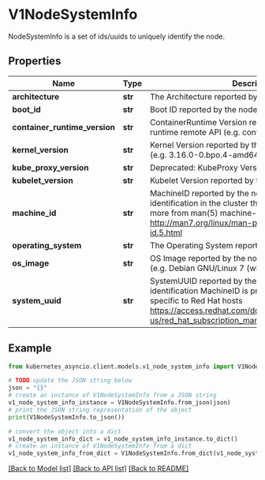 # V1NodeSystemInfo

NodeSystemInfo is a set of ids/uuids to uniquely identify the node.

## Properties

Name | Type | Description | Notes
------------ | ------------- | ------------- | -------------
**architecture** | **str** | The Architecture reported by the node | 
**boot_id** | **str** | Boot ID reported by the node. | 
**container_runtime_version** | **str** | ContainerRuntime Version reported by the node through runtime remote API (e.g. containerd://1.4.2). | 
**kernel_version** | **str** | Kernel Version reported by the node from &#39;uname -r&#39; (e.g. 3.16.0-0.bpo.4-amd64). | 
**kube_proxy_version** | **str** | Deprecated: KubeProxy Version reported by the node. | 
**kubelet_version** | **str** | Kubelet Version reported by the node. | 
**machine_id** | **str** | MachineID reported by the node. For unique machine identification in the cluster this field is preferred. Learn more from man(5) machine-id: http://man7.org/linux/man-pages/man5/machine-id.5.html | 
**operating_system** | **str** | The Operating System reported by the node | 
**os_image** | **str** | OS Image reported by the node from /etc/os-release (e.g. Debian GNU/Linux 7 (wheezy)). | 
**system_uuid** | **str** | SystemUUID reported by the node. For unique machine identification MachineID is preferred. This field is specific to Red Hat hosts https://access.redhat.com/documentation/en-us/red_hat_subscription_management/1/html/rhsm/uuid | 

## Example

```python
from kubernetes_asyncio.client.models.v1_node_system_info import V1NodeSystemInfo

# TODO update the JSON string below
json = "{}"
# create an instance of V1NodeSystemInfo from a JSON string
v1_node_system_info_instance = V1NodeSystemInfo.from_json(json)
# print the JSON string representation of the object
print(V1NodeSystemInfo.to_json())

# convert the object into a dict
v1_node_system_info_dict = v1_node_system_info_instance.to_dict()
# create an instance of V1NodeSystemInfo from a dict
v1_node_system_info_from_dict = V1NodeSystemInfo.from_dict(v1_node_system_info_dict)
```
[[Back to Model list]](../README.md#documentation-for-models) [[Back to API list]](../README.md#documentation-for-api-endpoints) [[Back to README]](../README.md)


